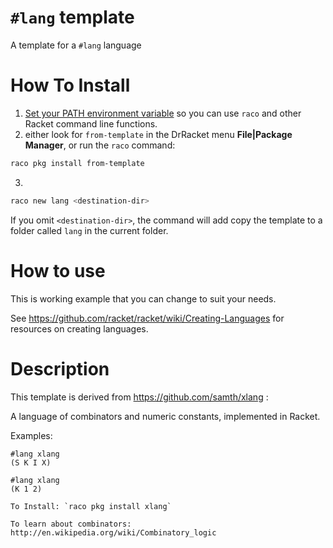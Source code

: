 # `#lang` template

A template for a `#lang` language

# How To Install

1. [Set your PATH environment variable](https://github.com/racket/racket/wiki/Set-your-PATH-environment-variable) 
so you can use `raco` and other Racket command line functions.
2. either look for `from-template` in the DrRacket menu **File|Package Manager**, or run the `raco` command:
```bash
raco pkg install from-template
```
3. 
```bash
raco new lang <destination-dir>
```
If you omit `<destination-dir>`, the command will add copy the template to a folder called `lang` in the current folder.

# How to use

This is working example that you can change to suit your needs.

See https://github.com/racket/racket/wiki/Creating-Languages for resources on creating languages.

# Description

This template is derived from https://github.com/samth/xlang : 

A language of combinators and numeric constants, implemented in Racket.

Examples:
```
#lang xlang
(S K I X)
```

```
#lang xlang
(K 1 2)

To Install: `raco pkg install xlang`

To learn about combinators: http://en.wikipedia.org/wiki/Combinatory_logic

